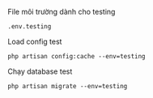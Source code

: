 File môi trường dành cho testing

`.env.testing`

Load config test
```
php artisan config:cache --env=testing
```

Chạy database test
```
php artisan migrate --env=testing
```